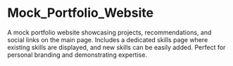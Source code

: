 # Mock_Portfolio_Website
A mock portfolio website showcasing projects, recommendations, and social links on the main page. Includes a dedicated skills page where existing skills are displayed, and new skills can be easily added. Perfect for personal branding and demonstrating expertise.
